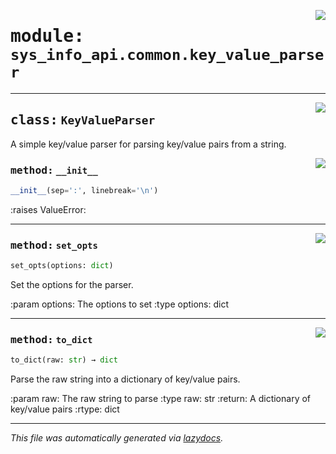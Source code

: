 <!-- markdownlint-disable -->

<a href="../src/sys_info_api/common/key_value_parser.py#L0"><img align="right" style="float:right;" src="https://img.shields.io/badge/-source-cccccc?style=flat-square"></a>

# <kbd>module:</kbd> `sys_info_api.common.key_value_parser`






---

<a href="../src/sys_info_api/common/key_value_parser.py#L15"><img align="right" style="float:right;" src="https://img.shields.io/badge/-source-cccccc?style=flat-square"></a>

## <kbd>class:</kbd> `KeyValueParser`
A simple key/value parser for parsing key/value pairs from a string. 

<a href="../src/sys_info_api/common/key_value_parser.py#L20"><img align="right" style="float:right;" src="https://img.shields.io/badge/-source-cccccc?style=flat-square"></a>

### <kbd>method:</kbd> `__init__`

```python
__init__(sep=':', linebreak='\n')
```

:raises ValueError: 




---

<a href="../src/sys_info_api/common/key_value_parser.py#L33"><img align="right" style="float:right;" src="https://img.shields.io/badge/-source-cccccc?style=flat-square"></a>

### <kbd>method:</kbd> `set_opts`

```python
set_opts(options: dict)
```

Set the options for the parser. 

:param options: The options to set :type options: dict 

---

<a href="../src/sys_info_api/common/key_value_parser.py#L51"><img align="right" style="float:right;" src="https://img.shields.io/badge/-source-cccccc?style=flat-square"></a>

### <kbd>method:</kbd> `to_dict`

```python
to_dict(raw: str) → dict
```

Parse the raw string into a dictionary of key/value pairs. 

:param raw: The raw string to parse :type raw: str :return: A dictionary of key/value pairs :rtype: dict 




---

_This file was automatically generated via [lazydocs](https://github.com/ml-tooling/lazydocs)._
